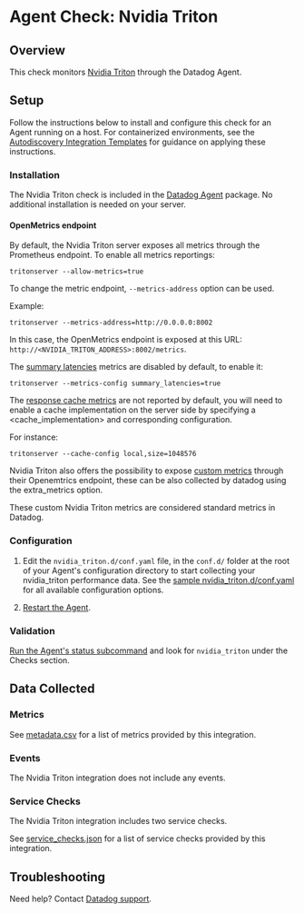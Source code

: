 # Agent Check: Nvidia Triton

## Overview

This check monitors [Nvidia Triton][1] through the Datadog Agent.

## Setup

Follow the instructions below to install and configure this check for an Agent running on a host. For containerized environments, see the [Autodiscovery Integration Templates][3] for guidance on applying these instructions.

### Installation

The Nvidia Triton check is included in the [Datadog Agent][2] package.
No additional installation is needed on your server.

#### OpenMetrics endpoint

By default, the Nvidia Triton server exposes all metrics through the Prometheus endpoint. 
To enable all metrics reportings: 

```
tritonserver --allow-metrics=true
```

To change the metric endpoint, `--metrics-address` option can be used.

Example:

```
tritonserver --metrics-address=http://0.0.0.0:8002
```

In this case, the OpenMetrics endpoint is exposed at this URL: `http://<NVIDIA_TRITON_ADDRESS>:8002/metrics`.

The [summary latencies][10] metrics are disabled by default, to enable it:

```
tritonserver --metrics-config summary_latencies=true
```

The [response cache metrics][11] are not reported by default, you will need to enable a cache implementation on the server side by specifying a <cache_implementation> and corresponding configuration.

For instance:

```
tritonserver --cache-config local,size=1048576
```

Nvidia Triton also offers the possibility to expose [custom metrics][12] through their Openemtrics endpoint, these can be also collected by datadog using the extra_metrics option.

<div class="alert alert-warning">These custom Nvidia Triton metrics are considered standard metrics in Datadog.</div>

### Configuration

1. Edit the `nvidia_triton.d/conf.yaml` file, in the `conf.d/` folder at the root of your Agent's configuration directory to start collecting your nvidia_triton performance data. See the [sample nvidia_triton.d/conf.yaml][4] for all available configuration options.

2. [Restart the Agent][5].

### Validation

[Run the Agent's status subcommand][6] and look for `nvidia_triton` under the Checks section.

## Data Collected

### Metrics

See [metadata.csv][7] for a list of metrics provided by this integration.

### Events

The Nvidia Triton integration does not include any events.

### Service Checks

The Nvidia Triton integration includes two service checks.

See [service_checks.json][8] for a list of service checks provided by this integration.

## Troubleshooting

Need help? Contact [Datadog support][9].


[1]: https://www.nvidia.com/en-us/ai-data-science/products/triton-inference-server/
[2]: https://app.datadoghq.com/account/settings/agent/latest
[3]: https://docs.datadoghq.com/agent/kubernetes/integrations/
[4]: https://github.com/DataDog/integrations-core/blob/master/nvidia_triton/datadog_checks/nvidia_triton/data/conf.yaml.example
[5]: https://docs.datadoghq.com/agent/guide/agent-commands/#start-stop-and-restart-the-agent
[6]: https://docs.datadoghq.com/agent/guide/agent-commands/#agent-status-and-information
[7]: https://github.com/DataDog/integrations-core/blob/master/nvidia_triton/metadata.csv
[8]: https://github.com/DataDog/integrations-core/blob/master/nvidia_triton/assets/service_checks.json
[9]: https://docs.datadoghq.com/help/
[10]: https://docs.nvidia.com/deeplearning/triton-inference-server/user-guide/docs/user_guide/metrics.html#summaries
[11]: https://docs.nvidia.com/deeplearning/triton-inference-server/user-guide/docs/user_guide/metrics.html#response-cache-metrics
[12]: https://docs.nvidia.com/deeplearning/triton-inference-server/user-guide/docs/user_guide/metrics.html#custom-metrics

